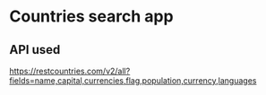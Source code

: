# Countries search app

## API used

https://restcountries.com/v2/all?fields=name,capital,currencies,flag,population,currency,languages
